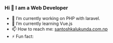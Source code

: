 ### Hi 👋 I am a Web Developer 

- 🔭 I’m currently working on PHP with laravel.
- 🌱 I’m currently learning Vue.js
- 📫 How to reach me: [santoshkalukunda.com.np](https://santoshkalukunda.com.np)
- ⚡ Fun fact:

